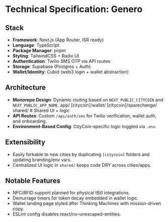# Technical Specification: Genero

## Stack
- **Framework**: Next.js (App Router, ISR ready)
- **Language**: TypeScript
- **Package Manager**: pnpm
- **Styling**: TailwindCSS + Radix UI
- **Authentication**: Twilio SMS OTP via API routes
- **Storage**: Supabase (Postgres + Auth)
- **Wallet/Identity**: Cubid (web3 login + wallet abstraction)

## Architecture
- **Monorepo Design**: Dynamic routing based on `NEXT_PUBLIC_CITYCOIN` and `NEXT_PUBLIC_APP_NAME`.
    app/
      [citycoin]/wallet/
      [citycoin]/sparechange/
    shared/ # Shared UI + logic
- **API Routes**: Custom `/api/auth/sms` for Twilio verification, wallet auth, and onboarding.
- **Environment-Based Config**: CityCoin-specific logic toggled via `.env`.

## Extensibility
- Easily forkable to new cities by duplicating `[citycoin]` folders and updating branding/env vars.
- Centralized UI logic in `shared/` keeps code DRY across cities/apps.

## Notable Features
- NFC/RFID support planned for physical tBill integrations.
- Demurrage timers for token decay embedded in wallet logic.
- Wallet landing page styled after Thinking Machines with mission-driven copy.
- ESLint config disables react/no-unescaped-entities.
